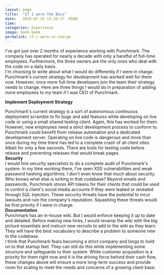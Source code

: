 ```yaml
---
layout: page
title:  "If I were the Boss"
date:   2016-07-25 13:34:17 -0500
time: 
categories: Experience
image: bank-book
permalink: if-i-were-in-charge
---
```

I've got just over 2 months of experience working with Punchmark. The company has operated for nearly a decade with only a handful of full-time employees. Furthermore, the three owners are the only ones who deal with the code on a daily basis.                                                                                                                                                     
I'm choosing to write about what I would do differently if I were in charge. Punchmark's current strategy for development has worked well for them now. However, once more full-time developers join the team their strategy needs to change. Here are three things I would do in preparation of adding more employees to my team if I was CEO of Punchmark.                                                                                       

**Implement Deployment Strategy**

Punchmark's current strategy is a sort of autonomous continuous deployment scramble to fix bugs and add features while developing on live code or using a small shared testing client. Again, this has worked for them. However, new employees need a strict development process to conform to. Punchmark could benefit from release automation and a dedicated development server. Operating on live code is dangerous and more than once during my time there has led to a complete crash of all client sites. Albeit for only a few seconds. There are tools for testing code before release and preventing releases that would break pages.                                                                                                                                                     
**Security**                                                                                                                                                   
I would hire security specialists to do a complete audit of Punchmark's system. In my time working there, I've seen XSS vulnerabilities and weak password hashing algorithms. I don't even know that much about security. Who knows what else is lurking in that codebase? Beyond emails and passwords, Punchmark stores API tokens for their clients that could be used to control a client's social media accounts if they were leaked or revealed through SQL injection. These security threats have the potential to incur lawsuits and ruin the company's reputation. Squashing these threats would be first priority if I were in charge.                                                                                                                                        
**Documentation**                                                                                                                                                   
Punchmark has an in-house wiki. But I would enforce keeping it up to date and detailed. Before making new hires, I would revamp the wiki with the big picture essentials and instruct new recruits to add to the wiki as they learn. They will have the best vocabulary to describe a problem to someone new to the codebase.                                                                                                                                    
I think that Punchmark fears becoming a strict company and longs to hold on to that startup feel. They can still do this while implementing some structure and safeguards to their system. While customer acquisition is a priority for them right now and it is the driving force behind their cash flow, these changes above will ensure a more long-term success and provide room for scaling to meet the needs and concerns of a growing client base.
